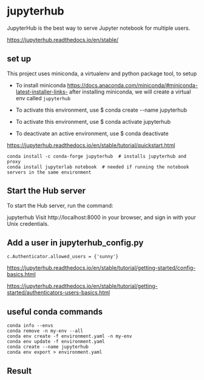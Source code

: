 # jupyterhub

JupyterHub is the best way to serve Jupyter notebook for multiple users.

https://jupyterhub.readthedocs.io/en/stable/


## set up

This project uses miniconda, a virtualenv and python package tool, to setup

- To install miniconda https://docs.anaconda.com/miniconda/#miniconda-latest-installer-links- after installing miniconda, we will create a virtual env called `jupyterhub`

- To activate this environment, use $ conda create --name jupyterhub
- To activate this environment, use $ conda activate jupyterhub
- To deactivate an active environment, use $ conda deactivate


https://jupyterhub.readthedocs.io/en/stable/tutorial/quickstart.html

```
conda install -c conda-forge jupyterhub  # installs jupyterhub and proxy
conda install jupyterlab notebook  # needed if running the notebook servers in the same environment

```
## Start the Hub server

To start the Hub server, run the command:

jupyterhub
Visit http://localhost:8000 in your browser, and sign in with your Unix credentials.

## Add a user in jupyterhub_config.py

```
c.Authenticator.allowed_users = {'sunny'}
```

https://jupyterhub.readthedocs.io/en/stable/tutorial/getting-started/config-basics.html

https://jupyterhub.readthedocs.io/en/stable/tutorial/getting-started/authenticators-users-basics.html



## useful conda commands

```
conda info --envs
conda remove -n my-env --all
conda env create -f environment.yaml -n my-env
conda env update -f environment.yaml
conda create --name jupyterhub
conda env export > environment.yaml
```


## Result




